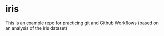 # iris

This is an example repo for practicing git and Github Workflows (based on an analysis of the iris dataset)